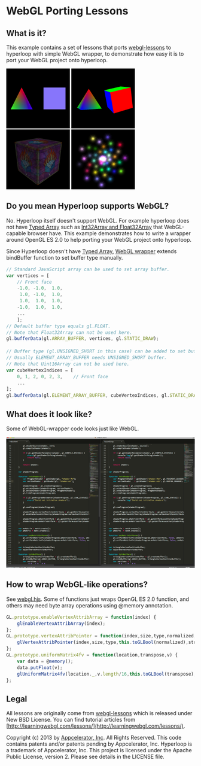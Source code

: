 # WebGL Porting Lessons

## What is it?

This example contains a set of lessons that ports [webgl-lessons](http://learningwebgl.com/blog/?page_id=1217) to hyperloop with simple WebGL wrapper, to demonstrate how easy it is to port your WebGL project onto hyperloop.
 
![](./thumb02.png)
![](./thumb04.png)
![](./thumb08.png)
![](./thumb09.png)

## Do you mean Hyperloop supports WebGL?

No. Hyperloop itself doesn't support WebGL. For example hyperloop does not have [Typed Array](http://www.khronos.org/registry/typedarray/specs/latest/) such as [Int32Array and Float32Array](http://www.khronos.org/registry/typedarray/specs/latest/#7) that WebGL-capable browser have. This example demonstrates how to write a wrapper around OpenGL ES 2.0 to help porting your WebGL project onto hyperloop.

Since Hyperloop doesn't have [Typed Array](http://www.khronos.org/registry/typedarray/specs/latest/), [WebGL wrapper](./lesson01/webgl.hjs) extends bindBuffer function to set buffer type manually.

```javascript
// Standard JavaScript array can be used to set array buffer.
var vertices = [
    // Front face
    -1.0, -1.0,  1.0,
     1.0, -1.0,  1.0,
     1.0,  1.0,  1.0,
    -1.0,  1.0,  1.0,
    ...
    ];
// Default buffer type equals gl.FLOAT.
// Note that Float32Array can not be used here.
gl.bufferData(gl.ARRAY_BUFFER, vertices, gl.STATIC_DRAW);

// Buffer type (gl.UNSIGNED_SHORT in this case) can be added to set buffer type manually.
// Usually ELEMENT_ARRAY_BUFFER needs UNSIGNED_SHORT buffer.
// Note that Uint16Array can not be used here. 
var cubeVertexIndices = [
    0, 1, 2, 0, 2, 3,    // Front face
    ...
];
gl.bufferData(gl.ELEMENT_ARRAY_BUFFER, cubeVertexIndices, gl.STATIC_DRAW, gl.UNSIGNED_SHORT);
```

## What does it look like?

Some of WebGL-wrapper code looks just like WebGL.

![](./comparison.png)

## How to wrap WebGL-like operations?

See [webgl.hjs](./lesson01/webgl.hjs). Some of functions just wraps OpenGL ES 2.0 function, and others may need byte array operations using @memory annotation.

```javascript
GL.prototype.enableVertexAttribArray = function(index) {
    glEnableVertexAttribArray(index);
};
GL.prototype.vertexAttribPointer = function(index,size,type,normalized,stride,data) {
    glVertexAttribPointer(index,size,type,this.toGLBool(normalized),stride,data);
};
GL.prototype.uniformMatrix4fv = function(location,transpose,v) {
    var data = @memory();
    data.putFloat(v);
    glUniformMatrix4fv(location._,v.length/16,this.toGLBool(transpose),data);
};
```

## Legal

All lessons are originally come from [webgl-lessons](https://github.com/tparisi/webgl-lessons) which is released under New BSD License. You can find tutorial articles from [http://learningwebgl.com/lessons/](http://learningwebgl.com/lessons/).

Copyright (c) 2013 by [Appcelerator, Inc](http://www.appcelerator.com). All Rights Reserved.
This code contains patents and/or patents pending by Appcelerator, Inc.
Hyperloop is a trademark of Appcelerator, Inc.
This project is licensed under the Apache Public License, version 2.  Please see details in the LICENSE file.

